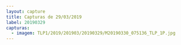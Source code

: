 ```yaml
---
layout: capture
title: Capturas de 29/03/2019
label: 20190329
capturas:
  - imagem: TLP1/2019/201903/20190329/M20190330_075136_TLP_1P.jpg
---
```

